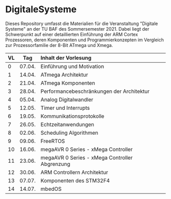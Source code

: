 # DigitaleSysteme

Dieses Repository umfasst die Materialien für die Veranstaltung "Digitale
Systeme" an der TU BAF des Sommersemester 2021. Dabei liegt der Schwerpunkt
auf einer detaillierten Einführung der ARM Cortex Prozessoren, deren Komponenten
und Programmierkonzepten im Vergleich zur Prozessorfamilie der 8-Bit ATmega und Xmega.

| VL  | Tag    | Inhalt der Vorlesung                           |
| --- | ------ |:---------------------------------------------- |
| 0   | 07.04. | Einführung und Motivation                      |
| 1   | 14.04. | ATmega Architektur                             |
| 2   | 21.04. | ATmega Komponenten                             |
| 3   | 28.04. | Performancebeschränkungen der Architektur      |
| 4   | 05.04. | Analog Digitalwandler                          |
| 5   | 12.05. | Timer und Interrupts                           |
| 6   | 19.05. | Kommunikationsprotokolle                       |
| 7   | 26.05. | Echtzeitanwendungen                            |
| 8   | 02.06. | Scheduling Algorithmen                         |
| 9   | 09.06. | FreeRTOS                                       |
| 10  | 16.06. | megaAVR 0 Series - xMega Controller            |
| 11  | 23.06. | megaAVR 0 Series - xMega Controller Abgrenzung |
| 12  | 30.06. | ARM Controllern Architektur                    |
| 13  | 07.07. | Komponenten des STM32F4                        |
| 14  | 14.07. | mbedOS                                         |
